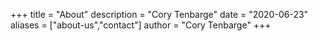 +++
title = "About"
description = "Cory Tenbarge"
date = "2020-06-23"
aliases = ["about-us","contact"]
author = "Cory Tenbarge"
+++
